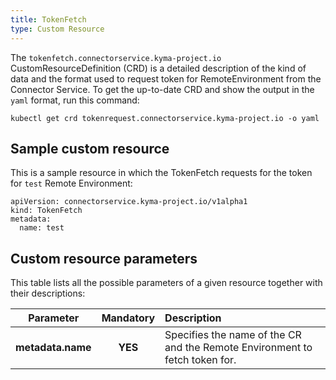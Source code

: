 ```yaml
---
title: TokenFetch
type: Custom Resource
---
```


The `tokenfetch.connectorservice.kyma-project.io` CustomResourceDefinition (CRD) is a detailed description of the kind of data and the format used to request token for RemoteEnvironment from the Connector Service. To get the up-to-date CRD and show the output in the `yaml` format, run this command:

```
kubectl get crd tokenrequest.connectorservice.kyma-project.io -o yaml
```

## Sample custom resource

This is a sample resource in which the TokenFetch requests for the token for `test` Remote Environment:

```
apiVersion: connectorservice.kyma-project.io/v1alpha1
kind: TokenFetch
metadata:
  name: test
```

## Custom resource parameters

This table lists all the possible parameters of a given resource together with their descriptions:


| Parameter   |      Mandatory      |  Description |
|:----------:|:-------------:|:------|
| **metadata.name** |    **YES**   | Specifies the name of the CR and the Remote Environment to fetch token for. |
